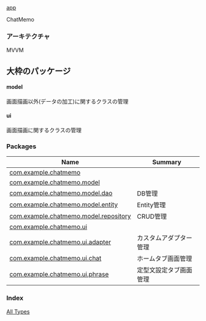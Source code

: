 [app](./index.md)

ChatMemo

### アーキテクチャ

MVVM

## 大枠のパッケージ

#### model

画面描画以外(データの加工)に関するクラスの管理

#### ui

画面描画に関するクラスの管理

### Packages

| Name | Summary |
|---|---|
| [com.example.chatmemo](com.example.chatmemo/index.md) |  |
| [com.example.chatmemo.model](com.example.chatmemo.model/index.md) |  |
| [com.example.chatmemo.model.dao](com.example.chatmemo.model.dao/index.md) | DB管理 |
| [com.example.chatmemo.model.entity](com.example.chatmemo.model.entity/index.md) | Entity管理 |
| [com.example.chatmemo.model.repository](com.example.chatmemo.model.repository/index.md) | CRUD管理 |
| [com.example.chatmemo.ui](com.example.chatmemo.ui/index.md) |  |
| [com.example.chatmemo.ui.adapter](com.example.chatmemo.ui.adapter/index.md) | カスタムアダプター管理 |
| [com.example.chatmemo.ui.chat](com.example.chatmemo.ui.chat/index.md) | ホームタブ画面管理 |
| [com.example.chatmemo.ui.phrase](com.example.chatmemo.ui.phrase/index.md) | 定型文設定タブ画面管理 |

### Index

[All Types](alltypes/index.md)